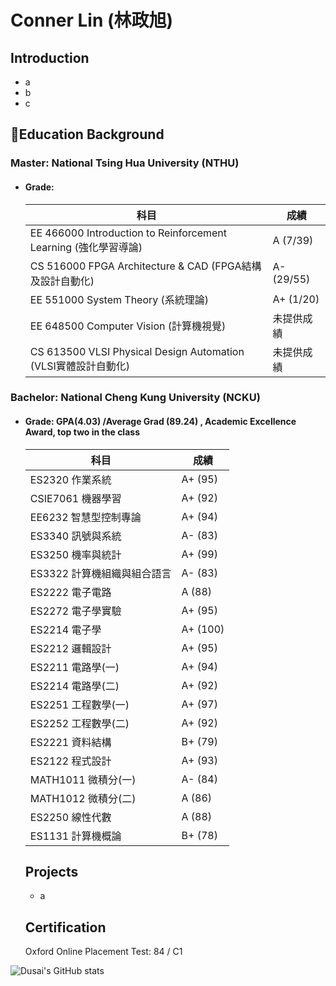 # Conner Lin (林政旭)
## Introduction
- a
- b
- c
## :blue_book:Education Background
### Master: National Tsing Hua University (NTHU)
- #### Grade:
  |  科目                                       | 成績                         |
  |------------------------------------------|----------------------------|
  | EE 466000 Introduction to Reinforcement Learning (強化學習導論) | A (7/39)                    |
  | CS 516000 FPGA Architecture & CAD (FPGA結構及設計自動化)        | A- (29/55)                  |
  | EE 551000 System Theory (系統理論)                 | A+ (1/20)                   |
  | EE 648500 Computer Vision (計算機視覺)               | 未提供成績                      |
  | CS 613500 VLSI Physical Design Automation (VLSI實體設計自動化) | 未提供成績                      |

  
### Bachelor: National Cheng Kung University (NCKU)
- #### Grade: **GPA(4.03) /Average Grad (89.24)** , Academic Excellence Award, top two in the class
  | 科目 | 成績 |
  |------|------|
  | ES2320 作業系統 | A+ (95) |
  | CSIE7061 機器學習 | A+ (92) |
  | EE6232 智慧型控制專論 | A+ (94) |
  | ES3340 訊號與系統 | A- (83) |
  | ES3250 機率與統計 | A+ (99) |
  | ES3322 計算機組織與組合語言 | A- (83) |
  | ES2222 電子電路 | A (88) |
  | ES2272 電子學實驗 | A+ (95) |
  | ES2214 電子學 | A+ (100) |
  | ES2212 邏輯設計 | A+ (95) |
  | ES2211 電路學(一) | A+ (94) |
  | ES2214 電路學(二) | A+ (92) |
  | ES2251 工程數學(一) | A+ (97) |
  | ES2252 工程數學(二) | A+ (92) |
  | ES2221 資料結構 | B+ (79) |
  | ES2122 程式設計 | A+ (93) |
  | MATH1011 微積分(一) | A- (84) |
  | MATH1012 微積分(二) | A (86) |
  | ES2250 線性代數 | A (88) |
  | ES1131 計算機概論 | B+ (78) |

  ## Projects
  
    - a
      
  ## Certification
    Oxford Online Placement Test: 84 / C1

![Dusai's GitHub stats](https://github-readme-stats.vercel.app/api?username=conner1231230)
